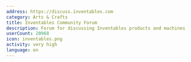 ```yaml
---
address: https://discuss.inventables.com
category: Arts & Crafts
title: Inventables Community Forum
description: Forum for discussing Inventables products and machines
userCount: 20968
icon: inventables.png
activity: very high
language: en
---
```

